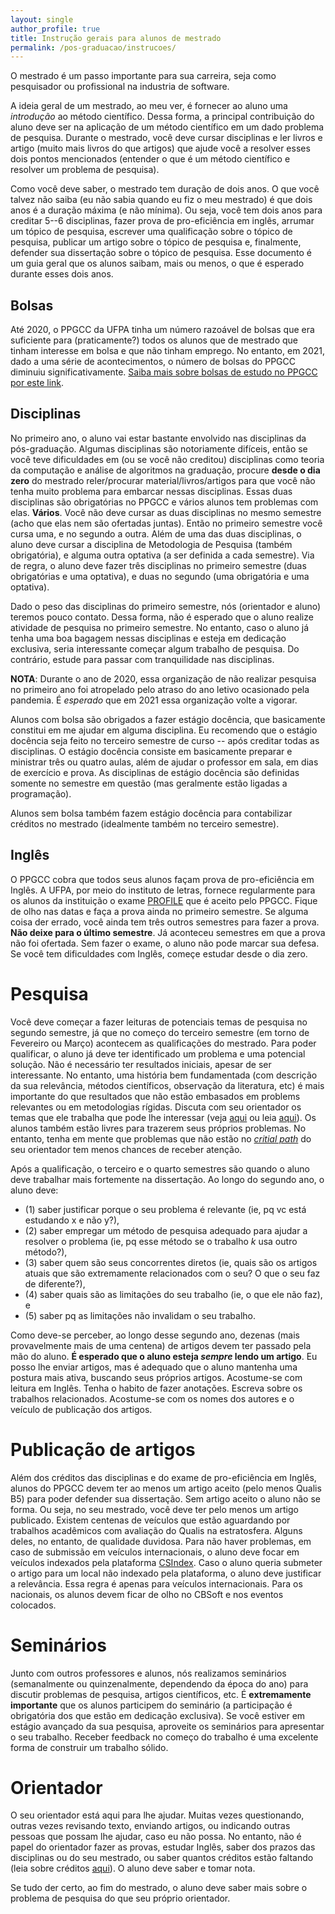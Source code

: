 ```yaml
---
layout: single
author_profile: true
title: Instrução gerais para alunos de mestrado
permalink: /pos-graduacao/instrucoes/
---
```


O mestrado é um passo importante para sua carreira, seja como pesquisador ou profissional na industria de software.

A ideia geral de um mestrado, ao meu ver, é fornecer ao aluno uma *introdução* ao método científico. Dessa forma, a principal contribuição do aluno deve ser na aplicação de um método científico em um dado problema de pesquisa. Durante o mestrado, você deve cursar disciplinas e ler livros e artigo (muito mais livros do que artigos) que ajude você a resolver esses dois pontos mencionados (entender o que é um método científico e resolver um problema de pesquisa).

Como você deve saber, o mestrado tem duração de dois anos. O que você talvez não saiba (eu não sabia quando eu fiz o meu mestrado) é que dois anos é a duração máxima (e não mínima). Ou seja, você tem dois anos para creditar 5--6 disciplinas, fazer prova de pro-eficiência em inglês, arrumar um tópico de pesquisa, escrever uma qualificação sobre o tópico de pesquisa, publicar um artigo sobre o tópico de pesquisa e, finalmente, defender sua dissertação sobre o tópico de pesquisa. Esse documento é um guia geral que os alunos saibam, mais ou menos, o que é esperado durante esses dois anos.

## Bolsas

Até 2020, o PPGCC da UFPA tinha um número razoável de bolsas que era suficiente para (praticamente?) todos os alunos que de mestrado que tinham interesse em bolsa e que não tinham emprego. No entanto, em 2021, dado a uma série de acontecimentos, o número de bolsas do PPGCC diminuiu significativamente. [Saiba mais sobre bolsas de estudo no PPGCC por este link](http://ppgcc.propesp.ufpa.br/index.php/br/77-editais/abertos/bolsas/196-bolsas).

## Disciplinas

No primeiro ano, o aluno vai estar bastante envolvido nas disciplinas da pós-graduação. Algumas disciplinas são notoriamente difíceis, então se você teve dificuldades em (ou se você não creditou) disciplinas como teoria da computação e análise de algoritmos na graduação, procure **desde o dia zero** do mestrado reler/procurar material/livros/artigos para que você não tenha muito problema para embarcar nessas disciplinas. Essas duas disciplinas são obrigatórias no PPGCC e vários alunos tem problemas com elas. **Vários**. Você não deve cursar as duas disciplinas no mesmo semestre (acho que elas nem são ofertadas juntas). Então no primeiro semestre você cursa uma, e no segundo a outra. Além de uma das duas disciplinas, o aluno deve cursar a disciplina de Metodologia de Pesquisa (também obrigatória), e alguma outra optativa (a ser definida a cada semestre). Via de regra, o aluno deve fazer três disciplinas no primeiro semestre (duas obrigatórias e uma optativa), e duas no segundo (uma obrigatória e uma optativa).

Dado o peso das disciplinas do primeiro semestre, nós (orientador e aluno) teremos pouco contato. Dessa forma, não é esperado que o aluno realize atividade de pesquisa no primeiro semestre. No entanto, caso o aluno já tenha uma boa bagagem nessas disciplinas e esteja em dedicação exclusiva, seria interessante começar algum trabalho de pesquisa. Do contrário, estude para passar com tranquilidade nas disciplinas.

**NOTA**: Durante o ano de 2020, essa organização de não realizar pesquisa no primeiro ano foi atropelado pelo atraso do ano letivo ocasionado pela pandemia. É *esperado* que em 2021 essa organização volte a vigorar.

Alunos com bolsa são obrigados a fazer estágio docência, que basicamente constitui em me ajudar em alguma disciplina. Eu recomendo que o estágio docência seja feito no terceiro semestre de curso -- após creditar todas as disciplinas. O estágio docência consiste em basicamente preparar e ministrar três ou quatro aulas, além de ajudar o professor em sala, em dias de exercício e prova. As disciplinas de estágio docência são definidas somente no semestre em questão (mas geralmente estão ligadas a programação).

Alunos sem bolsa também fazem estágio docência para contabilizar créditos no mestrado (idealmente também no terceiro semestre).

## Inglês

O PPGCC cobra que todos seus alunos façam prova de pro-eficiência em Inglês. A UFPA, por meio do instituto de letras, fornece regularmente para os alunos da instituição o exame [PROFILE](http://profile.ufpa.br/) que é aceito pelo PPGCC. Fique de olho nas datas e faça a prova ainda no primeiro semestre. Se alguma coisa der errado, você ainda tem três outros semestres para fazer a prova. **Não deixe para o último semestre**. Já aconteceu semestres em que a prova não foi ofertada. Sem fazer o exame, o aluno não pode marcar sua defesa. Se você tem dificuldades com Inglês, começe estudar desde o dia zero.

# Pesquisa

Você deve começar a fazer leituras de potenciais temas de pesquisa no segundo semestre, já que no começo do terceiro semestre (em torno de Fevereiro ou Março) acontecem as qualificações do mestrado. Para poder qualificar, o aluno já deve ter identificado um problema e uma potencial solução. Não é necessário ter resultados iniciais, apesar de ser interessante. No entanto, uma história bem fundamentada (com descrição da sua relevância, métodos científicos, observação da literatura, etc) é mais importante do que resultados que não estão embasados em problems relevantes ou em metodologias rígidas. Discuta com seu orientador os temas que ele trabalha que pode lhe interessar (veja [aqui](/research) ou leia [aqui](/publications)). Os alunos também estão livres para trazerem seus próprios problemas. No entanto, tenha em mente que problemas que não estão no [*critial path*](http://www.pgbovine.net/critical-path.htm) do seu orientador tem menos chances de receber atenção.

Após a qualificação, o terceiro e o quarto semestres são quando o aluno deve trabalhar mais fortemente na dissertação. Ao longo do segundo ano, o aluno deve:

-  (1) saber justificar porque o seu problema é relevante (ie, pq vc está estudando x e não y?),
- (2) saber empregar um método de pesquisa adequado para ajudar a resolver o problema (ie, pq esse método se o trabalho *k* usa outro método?),
- (3) saber quem são seus concorrentes diretos (ie, quais são os artigos atuais que são extremamente relacionados com o seu? O que o seu faz de diferente?),
- (4) saber quais são as limitações do seu trabalho (ie, o que ele não faz), e
- (5) saber pq as limitações não invalidam o seu trabalho.

Como deve-se perceber, ao longo desse segundo ano, dezenas (mais provavelmente mais de uma centena) de artigos devem ter passado pela mão do aluno. **É esperado que o aluno esteja *sempre* lendo um artigo**. Eu posso lhe enviar artigos, mas é adequado que o aluno mantenha uma postura mais ativa, buscando seus próprios artigos. Acostume-se com leitura em Inglês. Tenha o habito de fazer anotações. Escreva sobre os trabalhos relacionados. Acostume-se com os nomes dos autores e o veículo de publicação dos artigos.

# Publicação de artigos

Além dos créditos das disciplinas e do exame de pro-eficiência em Inglês, alunos do PPGCC devem ter ao menos um artigo aceito (pelo menos Qualis B5) para poder defender sua dissertação. Sem artigo aceito o aluno não se forma. Ou seja, no seu mestrado, você deve ter pelo menos um artigo publicado. Existem centenas de veículos que estão aguardando por trabalhos acadêmicos com avaliação do Qualis na estratosfera. Alguns deles, no entanto, de qualidade duvidosa. Para não haver problemas, em caso de submissão em veículos internacionais, o aluno deve focar em veículos indexados pela plataforma [CSIndex](https://csindexbr.org/). Caso o aluno queria submeter o artigo para um local não indexado pela plataforma, o aluno deve justificar a relevância. Essa regra é apenas para veículos internacionais. Para os nacionais, os alunos devem ficar de olho no CBSoft e nos eventos colocados.

# Seminários

Junto com outros professores e alunos, nós realizamos seminários (semanalmente ou quinzenalmente, dependendo da época do ano) para discutir problemas de pesquisa, artigos científicos, etc. É **extremamente importante** que os alunos participem do seminário (a participação é obrigatória dos que estão em dedicação exclusiva). Se você estiver em estágio avançado da sua pesquisa, aproveite os seminários para apresentar o seu trabalho. Receber feedback no começo do trabalho é uma excelente forma de construir um trabalho sólido.

# Orientador

O seu orientador está aqui para lhe ajudar. Muitas vezes questionando, outras vezes revisando texto, enviando artigos, ou indicando outras pessoas que possam lhe ajudar, caso eu não possa. No entanto, não é papel do orientador fazer as provas, estudar Inglês, saber dos prazos das disciplinas ou do seu mestrado, ou saber quantos créditos estão faltando (leia sobre créditos [aqui](/mestrado-ppgcc)). O aluno deve saber e tomar nota.

Se tudo der certo, ao fim do mestrado, o aluno deve saber mais sobre o problema de pesquisa do que seu próprio orientador.
